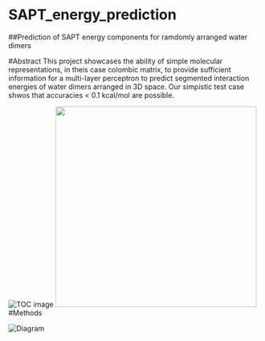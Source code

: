 # SAPT_energy_prediction
##Prediction of SAPT energy components for ramdomly arranged water dimers

#Abstract
This project showcases the ability of simple molecular representations, in theis case colombic matrix, to provide sufficient information for a multi-layer perceptron to predict segmented interaction energies of water dimers arranged in 3D space. Our simpistic test case shwos that accuracies < 0.1 kcal/mol are possible.

![TOC image](https://raw.github.com/eisenhart-andrew/SAPT_energy_prediction/main/toc_image.png)
<img src="https://raw.github.com/eisenhart-andrew/SAPT_energy_prediction/main/toc_image.png" width="400" height="400">
#Methods

![Diagram](https://raw.github.com/eisenhart-andrew/SAPT_energy_prediction/main/diagram.png)
